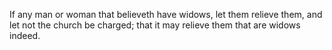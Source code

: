 If any man or woman that believeth have widows, let them relieve them, and let not the church be charged; that it may relieve them that are widows indeed.
